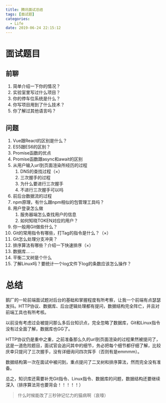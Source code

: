 ```yaml
---
title: 腾讯面试总结
tags: [面试题]
categories:
  - Life
date: 2019-06-24 22:15:12
---
```

# 面试题目

## 前聊

1. 简单介绍一下你的情况？
2. 实验室里写过什么项目？
3. 你的停车位系统是什么？
4. 你写项目用到了什么技术？
5. 你了解过其他语言吗？

## 问题

1. Vue跟React的区别是什么？
2. ES5跟ES6的区别？
3. Promise函数的优点
4. Promise函数跟async和await的区别
5. 从用户输入url到页面渲染所经历的过程
	1. DNS的查找过程（×）
	2. 三次握手的过程
	3. 为什么要进行三次握手
	4. 不进行三次握手可以吗
6. 前后台数据流的过程
7. npm原理，有什么跟npm相似的包管理工具吗？
8. 用户登录怎么做
	1. 服务器端怎么查找用户的信息
	2. 如何知晓TOKEN对应的用户？
9. 你一般用Git做些什么？
10. Git的常用指令有哪些，打Tag的指令是什么？（×）
11. Git怎么处理分支冲突？
12. 排序算法有哪些？介绍一下快速排序（×）
13. 数据库... ...
14. 平衡二叉树是个什么
15. 了解Linux吗？要统计一个log文件下log的条数应该怎么操作？

# 总结

鹅厂的一轮前端面试题对后台的基础和掌握程度有所考察，让我一个前端有点瑟瑟发抖。HTTP协议、数据库、后台逻辑处理都有提问，数据结构完全阵亡，并且对前端工具也有所考核。

以前没有考虑过会被提问那么多后台知识点，完全忽略了数据库，Git和Linux指令没有过全面了解，数据库也GG了。

HTTP协议仍是重中之重，之前准备那么久的url到页面渲染的过程果然被提问了，这是一道危险题目，面试官会追问其中的细节，务必把每个细节都仔细了解，比较庆幸只提问了三次握手，没有详细询问四次挥手（否则有是emmmm）。

数据结构第一次在面试中被问到，重点提问了二叉树和排序算法，然而完全没有准备。

总之，知识库还需要补充Git指令、Linux指令、数据库的问题，数据结构还要继续深入（排序算法背也要背会！！！！！）

> 什么时候能改了三秒钟记忆力的猫病啊（哀嚎）


